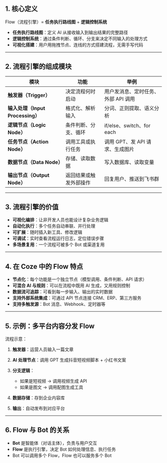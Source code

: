 ## 1. 核心定义

Flow（流程引擎）= **任务执行路线图** + **逻辑控制系统**

* **任务执行路线图**：定义 AI 从接收输入到输出结果的完整路径
* **逻辑控制系统**：通过条件判断、循环、分支来决定不同输入的处理方式
* **可视化搭建**：用户用拖拽节点、连线的方式搭建流程，无需手写代码

---

## 2. 流程引擎的组成模块

| 模块                         | 功能          | 举例                      |
| -------------------------- | ----------- | ----------------------- |
| **触发器（Trigger）**           | 决定流程何时启动    | 用户发消息、定时任务、外部 API 调用    |
| **输入处理（Input Processing）** | 格式化、解析输入    | 分词、正则提取、语义分析            |
| **逻辑节点（Logic Node）**       | 条件判断、分支、循环  | if/else、switch、for each |
| **任务节点（Action Node）**      | 调用工具或执行任务   | 调用 GPT、发 API 请求、生成图片    |
| **数据节点（Data Node）**        | 存储、读取数据     | 写入数据库、读取变量              |
| **输出节点（Output Node）**      | 返回结果或触发外部操作 | 回复用户、推送到飞书群             |

---

## 3. 流程引擎的价值

* **可视化编排**：让非开发人员也能设计复杂业务逻辑
* **自动化执行**：多个任务自动串联、并行处理
* **可扩展**：随时插入新工具、修改逻辑
* **可调试**：实时查看流程运行日志，定位错误步骤
* **多场景复用**：一个流程可被多个 Bot 或渠道复用

---

## 4. 在 Coze 中的 Flow 特点

* **节点化**：每个功能是一个独立节点（模型调用、条件判断、API 请求）
* **可混合 AI 与规则**：可以在流程中既用 AI 生成，又用规则控制
* **数据流可追踪**：可看到每一步输入、输出的实时数据
* **支持外部系统集成**：可通过 API 节点连接 CRM、ERP、第三方服务
* **支持多触发源**：Bot 消息、Webhook、定时器等

---

## 5. 示例：多平台内容分发 Flow

流程示意：

1. **触发器**：运营人员输入一篇文章
2. **AI 处理节点**：调用 GPT 生成抖音短视频脚本 + 小红书文案
3. **分支逻辑**：

   * 如果是短视频 → 调用视频生成 API
   * 如果是图文 → 调用配图生成工具
4. **数据存储**：存到企业内容库
5. **输出**：自动发布到对应平台

---

## 6. Flow 与 Bot 的关系

* **Bot** 是智能体（对话主体），负责与用户交互
* **Flow** 是执行引擎，决定 Bot 如何处理信息、执行任务
* Bot 可以调用多个 Flow，Flow 也可以服务多个 Bot

